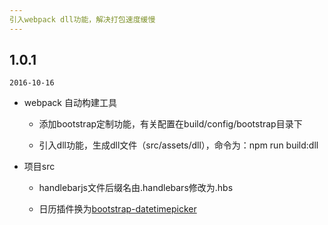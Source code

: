 ```yaml
---
引入webpack dll功能，解决打包速度缓慢
---
```


## 1.0.1

`2016-10-16`

- webpack 自动构建工具

  - 添加bootstrap定制功能，有关配置在build/config/bootstrap目录下

  - 引入dll功能，生成dll文件（src/assets/dll），命令为：npm run build:dll

- 项目src

  - handlebarjs文件后缀名由.handlebars修改为.hbs

  - 日历插件换为[bootstrap-datetimepicker](http://www.bootcss.com/p/bootstrap-datetimepicker/)
